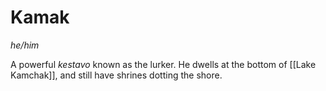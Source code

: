 # Kamak
*he/him*

A powerful *kestavo* known as the lurker. He dwells at the bottom of [[Lake Kamchak]], and still have shrines dotting the shore.

